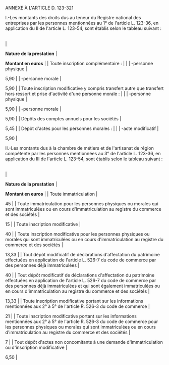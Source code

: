 ANNEXE À L'ARTICLE D. 123-321


I.-Les montants des droits dus au teneur du Registre national des entreprises par les personnes mentionnées au 1° de l'article L. 123-36, en application du II de l'article L. 123-54, sont établis selon le tableau suivant :




|  |  |
| --- | --- |
| 

**Nature de la prestation** 
 | 

**Montant en euros** 
 |
| Toute inscription complémentaire : |  |
| -personne physique | 

5,90 |
| -personne morale | 

5,90 |
| Toute inscription modificative y compris transfert autre que transfert hors ressort et prise d'activité d'une personne morale : |  |
| -personne physique | 

5,90 |
| -personne morale | 

5,90 |
| Dépôts des comptes annuels pour les sociétés | 

5,45 |
| Dépôt d'actes pour les personnes morales : |  |
| -acte modificatif | 

5,90 |


II.-Les montants dus à la chambre de métiers et de l'artisanat de région compétente par les personnes mentionnées au 3° de l'article L. 123-36, en application du III de l'article L. 123-54, sont établis selon le tableau suivant :




|  |  |
| --- | --- |
| 

**Nature de la prestation** 
 | 

**Montant en euros** 
 |
| Toute immatriculation | 

45 |
| Toute immatriculation pour les personnes physiques ou morales qui sont immatriculées ou en cours d'immatriculation au registre du commerce et des sociétés | 

15 |
| Toute inscription modificative | 

40 |
| Toute inscription modificative pour les personnes physiques ou morales qui sont immatriculées ou en cours d'immatriculation au registre du commerce et des sociétés | 

13,33 |
| Tout dépôt modificatif de déclarations d'affectation du patrimoine effectuées en application de l'article L. 526-7 du code de commerce par des personnes déjà immatriculées | 

40 |
| Tout dépôt modificatif de déclarations d'affectation du patrimoine effectuées en application de l'article L. 526-7 du code de commerce par des personnes déjà immatriculées et qui sont également immatriculées ou en cours d'immatriculation au registre du commerce et des sociétés | 

13,33 |
| Toute inscription modificative portant sur les informations mentionnées aux 2° à 5° de l'article R. 526-3 du code de commerce | 

21 |
| Toute inscription modificative portant sur les informations mentionnées aux 2° à 5° de l'article R. 526-3 du code de commerce pour les personnes physiques ou morales qui sont immatriculées ou en cours d'immatriculation au registre du commerce et des sociétés | 

7 |
| Tout dépôt d'actes non concomitants à une demande d'immatriculation ou d'inscription modificative | 

6,50 |

